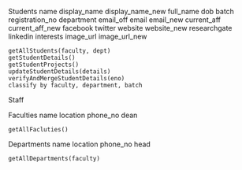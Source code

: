 Students
    name
    display_name
    display_name_new
    full_name
    dob
    batch
    registration_no
    department
    email_off
    email
    email_new
    current_aff
    current_aff_new
    facebook
    twitter
    website
    website_new
    researchgate
    linkedin
    interests
    image_url
    image_url_new

    getAllStudents(faculty, dept)
    getStudentDetails()
    getStudentProjects()
    updateStudentDetails(details)
    verifyAndMergeStudentDetails(eno)
    classify by faculty, department, batch


Staff

Faculties
    name
    location
    phone_no
    dean

    getAllFacluties()

Departments
    name
    location
    phone_no
    head

    getAllDepartments(faculty)